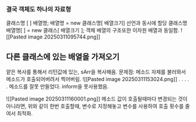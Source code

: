 ### 결국 객체도 하나의 자료형
클래스명 \[ \] 배열명;
배열명 = new 클래스명\[ 배열크기\]
선언과 동시에 할당 
클래스명 배열명\[ \] = new 클래스\[ 배열크기 \];
객체 배열의 구조또한 이차원 배열과 동일함.
![[Pasted image 20250311095744.png]]


## 다른 클래스에 있는 배열을 가져오기
얕은 복사를 통해서 리턴값에 있는, sArr을 복사해옴.
문제점: 메소드 자체를 불러와서 메소드가 호출되어버려서 찍어버림.
![[Pasted image 20250311153024.png]]
. . . . . 메소드를 잘못 만들었다.
inform을 못사용했음.


![[Pasted image 20250311160001.png]]
메소드 값이 호출될때마다 변경되는 것이 아니라면, 위와 같이 한번 호출할때, 변수로 지정해놓고 변수를 사용하여 호출 횟수를 줄여서 최적화.